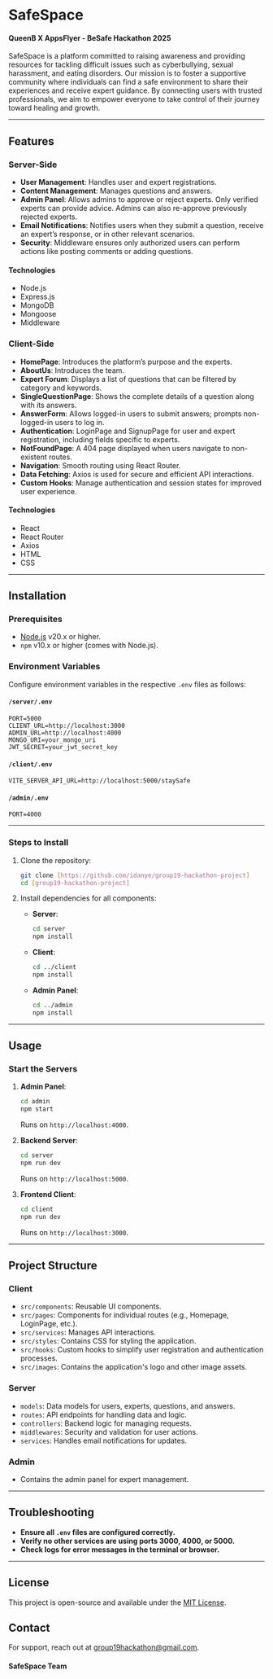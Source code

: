 # SafeSpace
#### QueenB X AppsFlyer - BeSafe Hackathon 2025

SafeSpace is a platform committed to raising awareness and providing resources for tackling difficult issues such as cyberbullying, sexual harassment, and eating disorders. Our mission is to foster a supportive community where individuals can find a safe environment to share their experiences and receive expert guidance. By connecting users with trusted professionals, we aim to empower everyone to take control of their journey toward healing and growth.

---

## Features

### Server-Side
- **User Management**: Handles user and expert registrations.
- **Content Management**: Manages questions and answers.
- **Admin Panel**: Allows admins to approve or reject experts. Only verified experts can provide advice. Admins can also re-approve previously rejected experts.
- **Email Notifications**: Notifies users when they submit a question, receive an expert’s response, or in other relevant scenarios.
- **Security**: Middleware ensures only authorized users can perform actions like posting comments or adding questions.

#### Technologies
- Node.js
- Express.js
- MongoDB
- Mongoose
- Middleware

### Client-Side
- **HomePage**: Introduces the platform’s purpose and the experts.
- **AboutUs**: Introduces the team.
- **Expert Forum**: Displays a list of questions that can be filtered by category and keywords.
- **SingleQuestionPage**: Shows the complete details of a question along with its answers.
- **AnswerForm**: Allows logged-in users to submit answers; prompts non-logged-in users to log in.
- **Authentication**: LoginPage and SignupPage for user and expert registration, including fields specific to experts.
- **NotFoundPage**: A 404 page displayed when users navigate to non-existent routes.
- **Navigation**: Smooth routing using React Router.
- **Data Fetching**: Axios is used for secure and efficient API interactions.
- **Custom Hooks**: Manage authentication and session states for improved user experience.

#### Technologies
- React
- React Router
- Axios
- HTML
- CSS

---

## Installation

### Prerequisites
- [Node.js](https://nodejs.org/en/) v20.x or higher.
- `npm` v10.x or higher (comes with Node.js).

### Environment Variables
Configure environment variables in the respective `.env` files as follows:

#### `/server/.env`
```plaintext
PORT=5000
CLIENT_URL=http://localhost:3000
ADMIN_URL=http://localhost:4000
MONGO_URI=your_mongo_uri
JWT_SECRET=your_jwt_secret_key
```

#### `/client/.env`
```plaintext
VITE_SERVER_API_URL=http://localhost:5000/staySafe
```

#### `/admin/.env`
```plaintext
PORT=4000
```

---

### Steps to Install
1. Clone the repository:
   ```bash
   git clone [https://github.com/idanye/group19-hackathon-project]
   cd [group19-hackathon-project]
   ```

2. Install dependencies for all components:
    - **Server**:
      ```bash
      cd server
      npm install
      ```
    - **Client**:
      ```bash
      cd ../client
      npm install
      ```
    - **Admin Panel**:
      ```bash
      cd ../admin
      npm install
      ```

---

## Usage

### Start the Servers
1. **Admin Panel**:
   ```bash
   cd admin
   npm start
   ```
   Runs on `http://localhost:4000`.

2. **Backend Server**:
   ```bash
   cd server
   npm run dev
   ```
   Runs on `http://localhost:5000`.

3. **Frontend Client**:
   ```bash
   cd client
   npm run dev
   ```
   Runs on `http://localhost:3000`.

---

## Project Structure

### Client
- `src/components`: Reusable UI components.
- `src/pages`: Components for individual routes (e.g., Homepage, LoginPage, etc.).
- `src/services`: Manages API interactions.
- `src/styles`: Contains CSS for styling the application.
- `src/hooks`: Custom hooks to simplify user registration and authentication processes.
- `src/images`: Contains the application's logo and other image assets.

### Server
- `models`: Data models for users, experts, questions, and answers.
- `routes`: API endpoints for handling data and logic.
- `controllers`: Backend logic for managing requests.
- `middlewares`: Security and validation for user actions.
- `services`: Handles email notifications for updates.

### Admin
- Contains the admin panel for expert management.

---

## Troubleshooting
- **Ensure all `.env` files are configured correctly.**
- **Verify no other services are using ports 3000, 4000, or 5000.**
- **Check logs for error messages in the terminal or browser.**

---

## License
This project is open-source and available under the [MIT License](LICENSE).

## Contact
For support, reach out at [group19hackathon@gmail.com](mailto:group19hackathon@gmail.com).

#### **SafeSpace Team**
